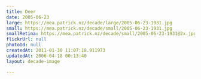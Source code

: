 ```yaml
---
title: Deer
date: 2005-06-23
large: https://mea.patrick.nz/decade/large/2005-06-23-1931.jpg
small: https://mea.patrick.nz/decade/small/2005-06-23-1931.jpg
smallRetina: https://mea.patrick.nz/decade/small/2005-06-23-1931@2x.jpg
flickrUrl: null
photoId: null
createdAt: 2011-01-30 11:07:18.911973
updatedAt: 2006-04-18 00:13:40
layout: decade-image

---
```


